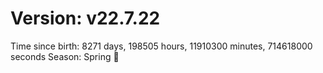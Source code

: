 # Version: v22.7.22
Time since birth: 8271 days, 198505 hours, 11910300 minutes, 714618000 seconds
Season: Spring 🌸
